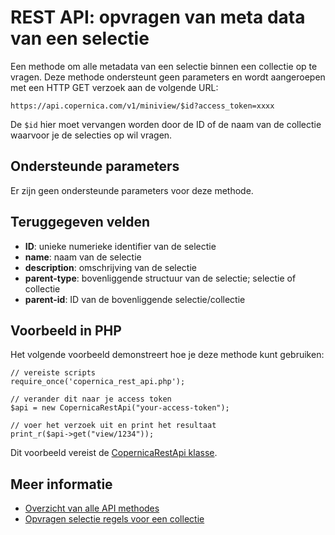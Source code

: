 # REST API: opvragen van meta data van een selectie

Een methode om alle metadata van een selectie binnen een collectie op te vragen. Deze methode ondersteunt geen parameters en wordt aangeroepen met een HTTP GET verzoek aan de volgende URL:

`https://api.copernica.com/v1/miniview/$id?access_token=xxxx`

De `$id` hier moet vervangen worden door de ID of de naam van de collectie waarvoor je de selecties op wil vragen.

## Ondersteunde parameters

Er zijn geen ondersteunde parameters voor deze methode.

## Teruggegeven velden

- **ID**: unieke numerieke identifier van de selectie
- **name**: naam van de selectie
- **description**: omschrijving van de selectie
- **parent-type**: bovenliggende structuur van de selectie; selectie of collectie
- **parent-id**: ID van de bovenliggende selectie/collectie

## Voorbeeld in PHP

Het volgende voorbeeld demonstreert hoe je deze methode kunt gebruiken:

	// vereiste scripts
	require_once('copernica_rest_api.php');

	// verander dit naar je access token
	$api = new CopernicaRestApi("your-access-token");

	// voer het verzoek uit en print het resultaat
	print_r($api->get("view/1234"));

Dit voorbeeld vereist de [CopernicaRestApi klasse](rest-php).

## Meer informatie

- [Overzicht van alle API methodes](rest-api)
- [Opvragen selectie regels voor een collectie](./rest-get-miniview-rules)
